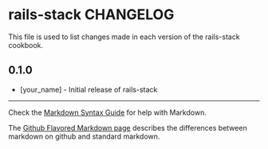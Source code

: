 rails-stack CHANGELOG
=====================

This file is used to list changes made in each version of the rails-stack cookbook.

0.1.0
-----
- [your_name] - Initial release of rails-stack

- - -
Check the [Markdown Syntax Guide](http://daringfireball.net/projects/markdown/syntax) for help with Markdown.

The [Github Flavored Markdown page](http://github.github.com/github-flavored-markdown/) describes the differences between markdown on github and standard markdown.
